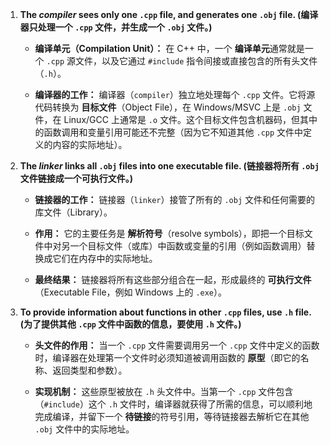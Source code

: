 1.  **The _compiler_ sees only one `.cpp` file, and generates one `.obj` file. (编译器只处理一个 `.cpp` 文件，并生成一个 `.obj` 文件。)**
    
    - **编译单元（Compilation Unit）：** 在 C++ 中，一个 **编译单元**通常就是一个 `.cpp` 源文件，以及它通过 `#include` 指令间接或直接包含的所有头文件（`.h`）。
        
    - **编译器的工作：** 编译器（`compiler`）独立地处理每个 `.cpp` 文件。它将源代码转换为 **目标文件**（Object File），在 Windows/MSVC 上是 `.obj` 文件，在 Linux/GCC 上通常是 `.o` 文件。这个目标文件包含机器码，但其中的函数调用和变量引用可能还不完整（因为它不知道其他 `.cpp` 文件中定义的内容的实际地址）。
        
2.  **The _linker_ links all `.obj` files into one executable file. (链接器将所有 `.obj` 文件链接成一个可执行文件。)**
    
    - **链接器的工作：** 链接器（`linker`）接管了所有的 `.obj` 文件和任何需要的库文件（Library）。
        
    - **作用：** 它的主要任务是 **解析符号**（resolve symbols），即把一个目标文件中对另一个目标文件（或库）中函数或变量的引用（例如函数调用）替换成它们在内存中的实际地址。
        
    - **最终结果：** 链接器将所有这些部分组合在一起，形成最终的 **可执行文件**（Executable File，例如 Windows 上的 `.exe`）。
        
3.  **To provide information about functions in other `.cpp` files, use `.h` file. (为了提供其他 `.cpp` 文件中函数的信息，要使用 `.h` 文件。)**
    
    - **头文件的作用：** 当一个 `.cpp` 文件需要调用另一个 `.cpp` 文件中定义的函数时，编译器在处理第一个文件时必须知道被调用函数的 **原型**（即它的名称、返回类型和参数）。
        
    - **实现机制：** 这些原型被放在 `.h` 头文件中。当第一个 `.cpp` 文件包含（`#include`）这个 `.h` 文件时，编译器就获得了所需的信息，可以顺利地完成编译，并留下一个 **待链接**的符号引用，等待链接器去解析它在其他 `.obj` 文件中的实际地址。